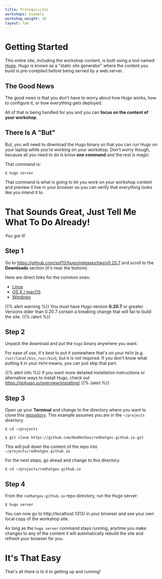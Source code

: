 ```yaml
---
title: Prerequisites
workshops: example
workshop_weight: 10
layout: lab
---
```


# Getting Started

This entire site, including the workshop content, is built using a tool named
[Hugo][hugo_intro]. Hugo is known as a "static site generator" where the
content you build is pre-compiled before being served by a web server.

## The Good News

The good news is that you don't have to worry about how Hugo works, how to
configure it, or how everything gets deployed.

All of that is being handled for you and you can **focus on the content of your
workshop**.

## There Is A "But"

But, you will need to download the Hugo binary so that you can run Hugo on your
laptop while you're working on your workshop. Don't worry though, because all
you need to do is know **one command** and the rest is _magic_.

That command is:

```
$ hugo server
```

That command is what is going to let you work on your workshop content and
preview it live in your browser so you can verify that everything looks like
you intend it to.

# That Sounds Great, Just Tell Me What To Do Already!

You got it!

## Step 1

Go to https://github.com/spf13/hugo/releases/tag/v0.20.7 and scroll to the
**Downloads** section (it's near the bottom).

Here are direct links for the common ones:

- [Linux][hugo_download_linux64]
- [OS X / macOS][hugo_download_macos64]
- [Windows][hugo_download_windows64]

{{% alert warning %}}
You must have Hugo version **0.20.7** or greater. Versions older than 0.20.7
contain a breaking change that will fail to build the site.
{{% /alert %}}

## Step 2

Unpack the download and put the `hugo` binary anywhere you want.

For ease of use, it's best to put it somewhere that's on your `PATH`
(e.g. `/usr/local/bin`, `/usr/bin`), but it is not required. If you don't know
what putting it in your `PATH` means, you can just skip that part.

{{% alert info %}}
If you want more detailed installation instructions or alternative ways to
install Hugo, check out https://gohugo.io/overview/installing/
{{% /alert %}}

## Step 3

Open up your **Terminal** and change to the directory where you want to clone
this [repository][main_repo]. This example assumes you are in the
`~/projects` directory.

```
$ cd ~/projects

$ git clone https://github.com/RedHatGov/redhatgov.github.io.git
```

This will pull down the content of the repo into `~/projects/redhatgov.github.io`

For the next steps, go ahead and change to this directory.

```
$ cd ~/projects/redhatgov.github.io
```

## Step 4

From the `redhatgov.github.io` repo directory, run the Hugo server:

```
$ hugo server
```

You can now go to http://localhost:1313/ in your browser and see your own
local copy of the workshop site.

As long as the `hugo server` command stays running, anytime you make changes
to any of the content it will automatically rebuild the site and refresh your
browser for you.

# It's That Easy

That's all there is to it to getting up and running!


[hugo_download_linux64]: https://github.com/spf13/hugo/releases/download/v0.20.7/hugo_0.20.7_Linux-64bit.tar.gz
[hugo_download_macos64]: https://github.com/spf13/hugo/releases/download/v0.20.7/hugo_0.20.7_macOS-64bit.tar.gz
[hugo_download_windows64]: https://github.com/spf13/hugo/releases/download/v0.20.7/hugo_0.20.7_Windows-64bit.zip
[hugo_install]: https://gohugo.io/overview/installing/
[hugo_intro]: https://gohugo.io/overview/introduction/
[main_repo]: https://github.com/RedHatGov/redhatgov.github.io
